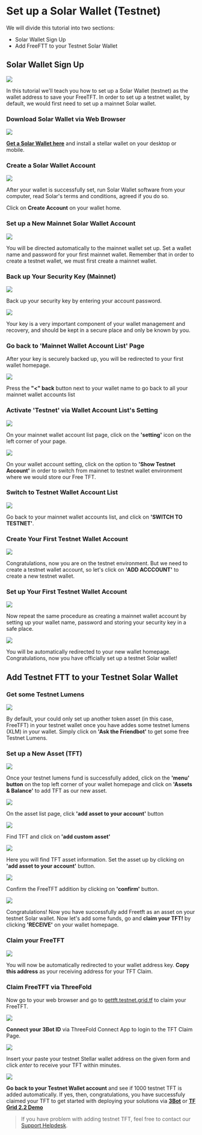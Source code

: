 # Set up a Solar Wallet (Testnet)

We will divide this tutorial into two sections:
- Solar Wallet Sign Up
- Add FreeFTT to your Testnet Solar Wallet

## Solar Wallet Sign Up

![](img/0_solar_home.png)

In this tutorial we'll teach you how to set up a Solar Wallet (testnet) as the wallet address to save your FreeTFT. In order to set up a testnet wallet, by default, we would first need to set up a mainnet Solar wallet.

### Download Solar Wallet via Web Browser

![](img/1_solar_download.png)

[__Get a Solar Wallet here__](https://Solarwallet.io/) and install a stellar wallet on your desktop or mobile.

### Create a Solar Wallet Account

![](img/4_solar_acc.png)

After your wallet is successfully set, run Solar Wallet software from your computer, read Solar's terms and conditions, agreed if you do so.

Click on __Create Account__ on your wallet home.

### Set up a New Mainnet Solar Wallet Account

![](img/5_solar_password.png)

You will be directed automatically to the mainnet wallet set up. Set a wallet name and password for your first mainnet wallet. Remember that in order to create a testnet wallet, we must first create a mainnet wallet.

### Back up Your Security Key (Mainnet)

![](img/6_solar_key.png)

Back up your security key by entering your account password. 

![](img/7_solar_backup.png)

Your key is a very important component of your wallet management and recovery, and should be kept in a secure place and only be known by you.

### Go back to 'Mainnet Wallet Account List' Page

After your key is securely backed up, you will be redirected to your first wallet homepage.

![](img/7_solar_acclist.png)

Press the __"<" back__ button next to your wallet name to go back to all your mainnet wallet accounts list

### Activate 'Testnet' via Wallet Account List's Setting

![](img/8_solar_setting.png)

On your mainnet wallet account list page, click on the __'setting'__ icon on the left corner of your page. 

![](img/9_solar_showtestnet.png)

On your wallet account setting, click on the option to __'Show Testnet Account'__ in order to switch from mainnet to testnet wallet environment where we would store our Free TFT.

### Switch to Testnet Wallet Account List

![](img/10_solar_switch.png)

Go back to your mainnet wallet accounts list, and click on __'SWITCH TO TESTNET'__.

### Create Your First Testnet Wallet Account

![](img/11_solar_testhome.png)

Congratulations, now you are on the testnet environment. But we need to create a testnet wallet account, so let's click on __'ADD ACCCOUNT'__ to create a new testnet wallet.

### Set up Your First Testnet Wallet Account

![](img/12_solar_create.png)

Now repeat the same procedure as creating a mainnet wallet account by setting up your wallet name, password and storing your security key in a safe place. 

![](img/13_solar_testnet.png)

You will be automatically redirected to your new wallet homepage. Congratulations, now you have officially set up a testnet Solar wallet!

## Add Testnet FTT to your Testnet Solar Wallet

### Get some Testnet Lumens

![](img/13_solar_testnet.png)

By default, your could only set up another token asset (in this case, FreeTFT) in your testnet wallet once you have addes some testnet lumens (XLM) in your wallet. Simply click on __'Ask the Friendbot'__ to get some free Testnet Lumens.

### Set up a New Asset (TFT)

![](img/14_solar_assets.png)

Once your testnet lumens fund is successfully added, click on the __'menu' button__ on the top left corner of your wallet homepage and click on __'Assets & Balance'__ to add TFT as our new asset.

![](img/15_solar_add.png)

On the asset list page, click __'add asset to your account'__ button

![](img/16_solar_addtft.png)

Find TFT and click on __'add custom asset'__

![](img/17_solar_freetft.png)

Here you will find TFT asset information. Set the asset up by clicking on __'add asset to your account'__ button.

![](img/solar/18_confirmtft.png)

Confirm the FreeTFT addition by clicking on __'confirm'__ button.

![](img/19_solar_home.png)

Congratulations! Now you have successfully add Freetft as an asset on your testnet Solar wallet. Now let's add some funds, go and __claim your TFT!__ by clicking __'RECEIVE'__ on your wallet homepage.

### Claim your FreeTFT

![](img/22_receive_address.png)

You will now be automatically redirected to your wallet address key. __Copy this address__ as your receiving address for your TFT Claim.

### Claim FreeTFT via ThreeFold 

Now go to your web browser and go to [gettft.testnet.grid.tf](https://getfreetft.testnet.Threefold.io/#/) to claim your FreeTFT.

![](img/receive_login.png)

__Connect your 3Bot ID__ via ThreeFold Connect App to login to the TFT Claim Page.

![](img/24_receive_done.png)

Insert your paste your testnet Stellar wallet address on the given form and click _enter_ to receive your TFT within minutes. 

![](img/testnet_success.png)

__Go back to your Testnet Wallet account__ and see if 1000 testnet TFT is added automatically. If yes, then, congratulations, you have successfuly claimed your TFT to get started with deploying your solutions via [__3Bot__](3bot) or [__TF Grid 2.2 Demo__](threefold_now)

> If you have problem with adding testnet TFT, feel free to contact our [Support Helpdesk](https://Threefoldfaq.crisp.help/en/).
